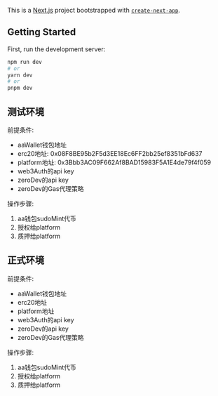 This is a [Next.js](https://nextjs.org/) project bootstrapped with [`create-next-app`](https://github.com/vercel/next.js/tree/canary/packages/create-next-app).

## Getting Started

First, run the development server:

```bash
npm run dev
# or
yarn dev
# or
pnpm dev
```

## 测试环境

前提条件:

- aaWallet钱包地址
- erc20地址: 0x08F8BE95b2F5d3EE18Ec6FF2bb25ef8351bFd637
- platform地址: 0x3Bbb3AC09F662Af8BAD15983F5A1E4de79f4f059
- web3Auth的api key
- zeroDev的api key
- zeroDev的Gas代理策略

操作步骤: 

1. aa钱包sudoMint代币
2. 授权给platform
3. 质押给platform

## 正式环境

前提条件:

- aaWallet钱包地址
- erc20地址
- platform地址
- web3Auth的api key
- zeroDev的api key
- zeroDev的Gas代理策略

操作步骤:

1. aa钱包sudoMint代币
2. 授权给platform
3. 质押给platform
